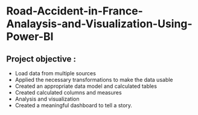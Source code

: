 # Road-Accident-in-France-Analaysis-and-Visualization-Using-Power-BI
## Project objective :
- Load data from multiple sources
- Applied the necessary transformations to make the data usable
- Created an appropriate data model and calculated tables
- Created calculated columns and measures
- Analysis and visualization 
- Created a meaningful dashboard to tell a story.
